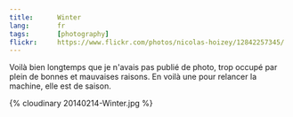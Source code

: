 ```yaml
---
title:      Winter
lang:       fr
tags:       [photography]
flickr:     https://www.flickr.com/photos/nicolas-hoizey/12842257345/
---
```


Voilà bien longtemps que je n'avais pas publié de photo, trop occupé par plein de bonnes et mauvaises raisons. En voilà une pour relancer la machine, elle est de saison.

{% cloudinary 20140214-Winter.jpg %}

